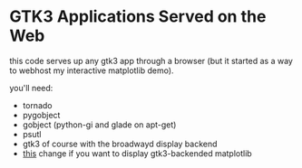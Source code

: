 # GTK3 Applications Served on the Web
this code serves up any gtk3 app through a browser (but it started as a way to webhost my interactive matplotlib demo).

you'll need:
* tornado
* pygobject
* gobject (python-gi and glade on apt-get)
* psutl
* gtk3 of course with the broadwayd display backend
* [this](https://github.com/matplotlib/matplotlib/pull/4093) change if you want to display gtk3-backended matplotlib
